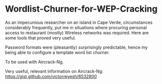 # Wordlist-Churner-for-WEP-Cracking
As an impecunious researcher on an island in Cape Verde, circumstances considerably frequently, put me in situations where procuring personal access to restaurant (mostly) Wireless networks was required. Here are some tools that proved very useful.

Password formats were (pleasantly) surprisingly predictable, hence my being able to configure a template word list churner.

To be used with Aircrack-Ng.

Very useful, relevant information on Aircrack-Ng: https://gist.github.com/victorreyesh/6532800
